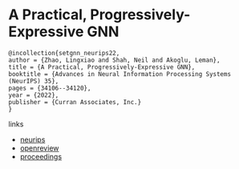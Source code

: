 # A Practical, Progressively-Expressive GNN

```
@incollection{setgnn_neurips22,
author = {Zhao, Lingxiao and Shah, Neil and Akoglu, Leman},
title = {A Practical, Progressively-Expressive GNN},
booktitle = {Advances in Neural Information Processing Systems (NeurIPS) 35},
pages = {34106--34120},
year = {2022},
publisher = {Curran Associates, Inc.}
}
```

links
- [neurips](https://nips.cc/Conferences/2022/Schedule?showEvent=52797)
- [openreview](https://openreview.net/forum?id=WBv9Z6qpA8x)
- [proceedings](https://papers.nips.cc//paper_files/paper/2022/hash/dc89a0709f213fd0ac4b1172719b2c38-Abstract-Conference.html)
